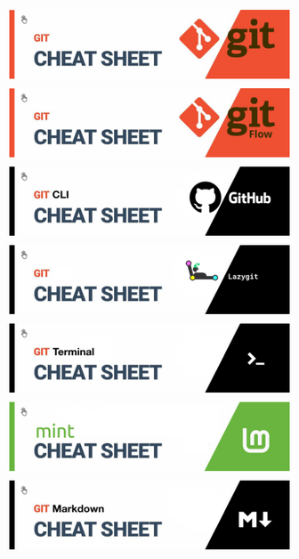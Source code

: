
<div align="center">

[![Git](/readme-pics/git-readme.png)](/git/git.md)

[![GitFlow](/readme-pics/gitflow-readme.png)](/git/gitflow.md)

[![GitHubCLI](/readme-pics/github-cli-readme.png)](/git/github-cli.md)

[![Lazygit](/readme-pics/lazygit-readme.png)](/git/lazygit.md)

[![Terminal](/readme-pics/terminal-readme.png)](/terminal/terminal.md)

[![link shortcut](/readme-pics/shortcut-readme.png)](/shortcut-sys/shortcut.md)

[![Markdown](/readme-pics/markdown-readme.png)](/markdown/markdown.md)

</div>